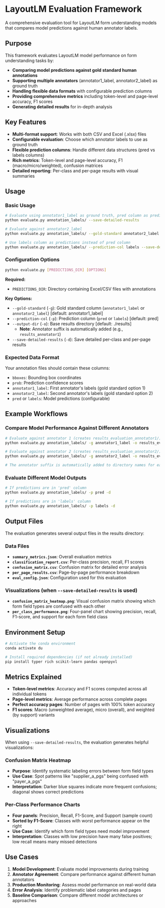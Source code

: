 # LayoutLM Evaluation Framework

A comprehensive evaluation tool for LayoutLM form understanding models that compares model predictions against human annotator labels.

## Purpose

This framework evaluates LayoutLM model performance on form understanding tasks by:

- **Comparing model predictions against gold standard human annotations**
- **Supporting multiple annotators** (annotator1_label, annotator2_label) as ground truth
- **Handling flexible data formats** with configurable prediction columns
- **Providing comprehensive metrics** including token-level and page-level accuracy, F1 scores
- **Generating detailed results** for in-depth analysis

## Key Features

- **Multi-format support**: Works with both CSV and Excel (.xlsx) files
- **Configurable evaluation**: Choose which annotator labels to use as ground truth
- **Flexible prediction columns**: Handle different data structures (pred vs labels columns)
- **Rich metrics**: Token-level and page-level accuracy, F1 (macro/micro/weighted), confusion matrices
- **Detailed reporting**: Per-class and per-page results with visual summaries

## Usage

### Basic Usage

```bash
# Evaluate using annotator1_label as ground truth, pred column as predictions
python evaluate.py annotation_labels/ --save-detailed-results

# Evaluate against annotator2_label
python evaluate.py annotation_labels/ --gold-standard annotator2_label --save-detailed-results

# Use labels column as predictions instead of pred column
python evaluate.py annotation_labels/ --prediction-col labels --save-detailed-results
```

### Configuration Options

```bash
python evaluate.py [PREDICTIONS_DIR] [OPTIONS]
```

**Required:**
- `PREDICTIONS_DIR`: Directory containing Excel/CSV files with annotations

**Key Options:**
- `--gold-standard` (`-g`): Gold standard column (`annotator1_label` or `annotator2_label`) [default: annotator1_label]
- `--prediction-col` (`-p`): Prediction column (`pred` or `labels`) [default: pred]
- `--output-dir` (`-o`): Base results directory [default: ./results] 
  - **Note**: Annotator suffix is automatically added (e.g., `results_annotator1`)
- `--save-detailed-results` (`-d`): Save detailed per-class and per-page results

### Expected Data Format

Your annotation files should contain these columns:
- `bboxes`: Bounding box coordinates
- `prob`: Prediction confidence scores
- `annotator1_label`: First annotator's labels (gold standard option 1)
- `annotator2_label`: Second annotator's labels (gold standard option 2)
- `pred` or `labels`: Model predictions (configurable)

## Example Workflows

### Compare Model Performance Against Different Annotators

```bash
# Evaluate against annotator 1 (creates results_evaluation_annotator1/)
python evaluate.py annotation_labels/ -g annotator1_label -o results_evaluation -d

# Evaluate against annotator 2 (creates results_evaluation_annotator2/)
python evaluate.py annotation_labels/ -g annotator2_label -o results_evaluation -d

# The annotator suffix is automatically added to directory names for easy comparison
```

### Evaluate Different Model Outputs

```bash
# If predictions are in 'pred' column
python evaluate.py annotation_labels/ -p pred -d

# If predictions are in 'labels' column  
python evaluate.py annotation_labels/ -p labels -d
```

## Output Files

The evaluation generates several output files in the results directory:

### Data Files
- **`summary_metrics.json`**: Overall evaluation metrics
- **`classification_report.csv`**: Per-class precision, recall, F1 scores
- **`confusion_matrix.csv`**: Confusion matrix for detailed error analysis
- **`per_page_results.csv`**: Page-by-page performance breakdown
- **`eval_config.json`**: Configuration used for this evaluation

### Visualizations (when `--save-detailed-results` is used)
- **`confusion_matrix_heatmap.png`**: Visual confusion matrix showing which form field types are confused with each other
- **`per_class_performance.png`**: Four-panel chart showing precision, recall, F1-score, and support for each form field class

## Environment Setup

```bash
# Activate the conda environment
conda activate du

# Install required dependencies (if not already installed)
pip install typer rich scikit-learn pandas openpyxl
```

## Metrics Explained

- **Token-level metrics**: Accuracy and F1 scores computed across all individual tokens
- **Page-level metrics**: Average performance across complete pages
- **Perfect accuracy pages**: Number of pages with 100% token accuracy
- **F1 scores**: Macro (unweighted average), micro (overall), and weighted (by support) variants

## Visualizations

When using `--save-detailed-results`, the evaluation generates helpful visualizations:

### Confusion Matrix Heatmap
- **Purpose**: Identify systematic labeling errors between form field types
- **Use Case**: Spot patterns like "supplier_a_pgs" being confused with "payer_a_pgs"
- **Interpretation**: Darker blue squares indicate more frequent confusions; diagonal shows correct predictions

### Per-Class Performance Charts
- **Four panels**: Precision, Recall, F1-Score, and Support (sample count)
- **Sorted by F1-Score**: Classes with worst performance appear on the right
- **Use Case**: Identify which form field types need model improvement
- **Interpretation**: Classes with low precision have many false positives; low recall means many missed detections

## Use Cases

1. **Model Development**: Evaluate model improvements during training
2. **Annotator Agreement**: Compare performance against different human annotators
3. **Production Monitoring**: Assess model performance on real-world data
4. **Error Analysis**: Identify problematic label categories and pages
5. **Baseline Comparison**: Compare different model architectures or approaches